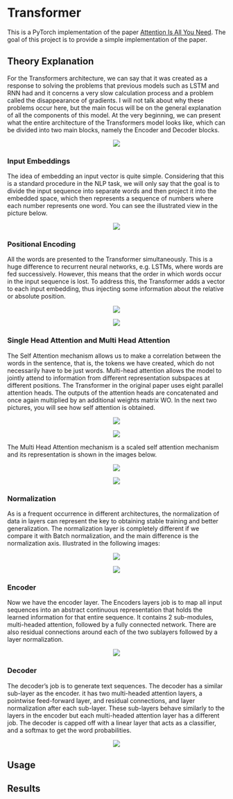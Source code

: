 # Transformer

This is a PyTorch implementation of the paper [Attention Is All You Need](https://arxiv.org/abs/1706.03762). The goal of this project is to provide a simple implementation of the paper.

## Theory Explanation

For the Transformers architecture, we can say that it was created as a response to solving the problems that previous models such as LSTM and RNN had and it concerns a very slow calculation process and a problem called the disappearance of gradients. I will not talk about why these problems occur here, but the main focus will be on the general explanation of all the components of this model.
At the very beginning, we can present what the entire architecture of the Transformers model looks like, which can be divided into two main blocks, namely the Encoder and Decoder blocks.

<p align="center">
  <img src="./theory_imgs/arch.PNG" />
</p>

### Input Embeddings

The idea of embedding an input vector is quite simple. Considering that this is a standard procedure in the NLP task, we will only say that the goal is to divide the input sequence into separate words and then project it into the embedded space, which then represents a sequence of numbers where each number represents one word. You can see the illustrated view in the picture below.

<p align="center">
  <img src="./theory_imgs/input_emb.png" />
</p>


### Positional Encoding
All the words are presented to the Transformer simultaneously. This is a huge difference to recurrent neural networks, e.g. LSTMs, where words are fed successively. However, this means that the order in which words occur in the input sequence is lost. To address this, the Transformer adds a vector to each input embedding, thus injecting some information about the relative or absolute position.

<p align="center">
  <img src="./theory_imgs/positional_encoding.png" />
</p>

<p align="center">
  <img src="./theory_imgs/positional_encoding_formula.png" />
</p>

### Single Head Attention and Multi Head Attention

The Self Attention mechanism allows us to make a correlation between the words in the sentence, that is, the tokens we have created, which do not necessarily have to be just words.
Multi-head attention allows the model to jointly attend to information from different representation subspaces at different positions. The Transformer in the original paper uses eight parallel attention heads. The outputs of the attention heads are concatenated and once again multiplied by an additional weights matrix WO.
In the next two pictures, you will see how self attention is obtained.

<p align="center">
  <img src="./theory_imgs/self_att_1.png" />
</p>

<p align="center">
  <img src="./theory_imgs/self_att_2.png" />
</p>

The Multi Head Attention mechanism is a scaled self attention mechanism and its representation is shown in the images below.

<p align="center">
  <img src="./theory_imgs/multi_head_att_1.png" />
</p>

<p align="center">
  <img src="./theory_imgs/multi_head_att_1_masked.png" />
</p>

### Normalization

As is a frequent occurrence in different architectures, the normalization of data in layers can represent the key to obtaining stable training and better generalization. The normalization layer is completely different if we compare it with Batch normalization, and the main difference is the normalization axis. Illustrated in the following images:

<p align="center">
  <img src="./theory_imgs/normalization_layer.png" />
</p>

<p align="center">
  <img src="./theory_imgs/normalization_layer_2.png" />
</p>

### Encoder

Now we have the encoder layer. The Encoders layers job is to map all input sequences into an abstract continuous representation that holds the learned information for that entire sequence. It contains 2 sub-modules, multi-headed attention, followed by a fully connected network. There are also residual connections around each of the two sublayers followed by a layer normalization.

<p align="center">
  <img src="./theory_imgs/encoder.png" />
</p>

### Decoder

The decoder’s job is to generate text sequences. The decoder has a similar sub-layer as the encoder. it has two multi-headed attention layers, a pointwise feed-forward layer, and residual connections, and layer normalization after each sub-layer. These sub-layers behave similarly to the layers in the encoder but each multi-headed attention layer has a different job. The decoder is capped off with a linear layer that acts as a classifier, and a softmax to get the word probabilities.

<p align="center">
  <img src="./theory_imgs/decoder.png" />
</p>

## Usage

## Results